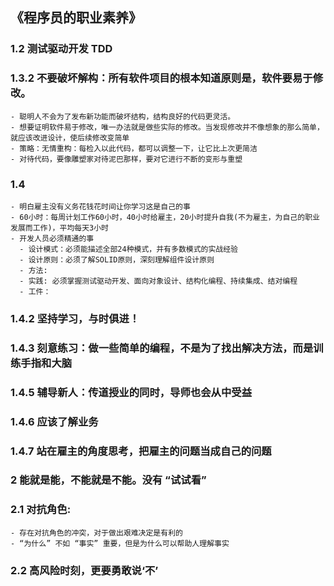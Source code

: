 ## 《程序员的职业素养》


### 1.2 测试驱动开发 TDD
### 1.3.2 不要破坏解构：所有软件项目的根本知道原则是，软件要易于修改。
    - 聪明人不会为了发布新功能而破坏结构，结构良好的代码更灵活。
    - 想要证明软件易于修改，唯一办法就是做些实际的修改。当发现修改并不像想象的那么简单，就应该改进设计，使后续修改变简单
    - 策略：无情重构：每检入以此代码，都可以调整一下，让它比上次更简洁
    - 对待代码，要像雕塑家对待泥巴那样，要对它进行不断的变形与重塑
### 1.4
    - 明白雇主没有义务花钱花时间让你学习这是自己的事
    - 60小时：每周计划工作60小时，40小时给雇主，20小时提升自我(不为雇主，为自己的职业发展而工作)，平均每天3小时
    - 开发人员必须精通的事
      - 设计模式：必须能描述全部24种模式，并有多数模式的实战经验
      - 设计原则：必须了解SOLID原则，深刻理解组件设计原则
      - 方法: 
      - 实践: 必须掌握测试驱动开发、面向对象设计、结构化编程、持续集成、结对编程
      - 工件：
### 1.4.2 坚持学习，与时俱进！
### 1.4.3 刻意练习：做一些简单的编程，不是为了找出解决方法，而是训练手指和大脑
### 1.4.5 辅导新人：传道授业的同时，导师也会从中受益
### 1.4.6 应该了解业务
### 1.4.7 站在雇主的角度思考，把雇主的问题当成自己的问题
### 2 能就是能，不能就是不能。没有 “试试看”
### 2.1 对抗角色: 
    - 存在对抗角色的冲突，对于做出艰难决定是有利的
    - “为什么” 不如 “事实” 重要，但是为什么可以帮助人理解事实
### 2.2 高风险时刻，更要勇敢说‘不’
### 

